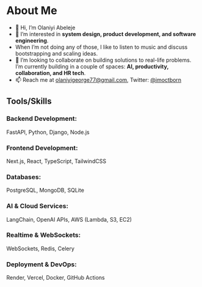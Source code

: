# About Me  
- 👋 Hi, I’m Olaniyi Abeleje  
- 👀 I’m interested in **system design, product development, and software engineering**.  
- When I’m not doing any of those, I like to listen to music and discuss bootstrapping and scaling ideas.  
- 💞️ I’m looking to collaborate on building solutions to real-life problems. I’m currently building in a couple of spaces: **AI, productivity, collaboration, and HR tech**.  
- 📫 Reach me at olaniyigeorge77@gmail.com, Twitter: [@imoctborn](https://twitter.com/imoctborn)  

## Tools/Skills  

### **Backend Development:**  
FastAPI, Python, Django, Node.js  

### **Frontend Development:**  
Next.js, React, TypeScript, TailwindCSS  

### **Databases:**  
PostgreSQL, MongoDB, SQLite  

### **AI & Cloud Services:**  
LangChain, OpenAI APIs, AWS (Lambda, S3, EC2)  

### **Realtime & WebSockets:**  
WebSockets, Redis, Celery  

### **Deployment & DevOps:**  
Render, Vercel, Docker, GitHub Actions  

<!---
olaniyigeorge/olaniyigeorge is a ✨ special ✨ repository because its `README.md` (this file) appears on your GitHub profile.
You can click the Preview link to take a look at your changes.
--->
